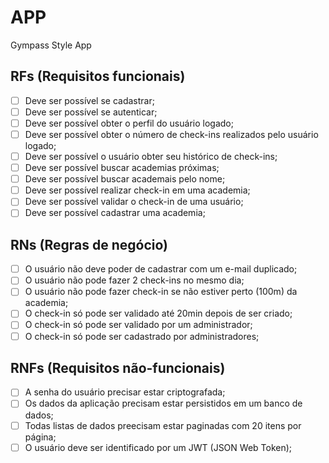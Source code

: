 # APP

Gympass Style App


## RFs (Requisitos funcionais)
- [ ] Deve ser possível se cadastrar;
- [ ] Deve ser possível se autenticar;
- [ ] Deve ser possível obter o perfil do usuário logado;
- [ ] Deve ser possível obter o número de check-ins realizados pelo usuário logado;
- [ ] Deve ser possível o usuário obter seu histórico de check-ins;
- [ ] Deve ser possível buscar academias próximas;
- [ ] Deve ser possível buscar academais pelo nome;
- [ ] Deve ser possível realizar check-in em uma academia;
- [ ] Deve ser possível validar o check-in de uma usuário;
- [ ] Deve ser possível cadastrar uma academia;

## RNs (Regras de negócio)
- [ ] O usuário não deve poder de cadastrar com um e-mail duplicado;
- [ ] O usuário não pode fazer 2 check-ins no mesmo dia;
- [ ] O usuário não pode fazer check-in se não estiver perto (100m) da academia;
- [ ] O check-in só pode ser validado até 20min depois de ser criado;
- [ ] O check-in só pode ser validado por um administrador;
- [ ] O check-in só pode ser cadastrado por administradores;

## RNFs (Requisitos não-funcionais)
- [ ] A senha do usuário precisar estar criptografada;
- [ ] Os dados da aplicação precisam estar persistidos em um banco de dados;
- [ ] Todas listas de dados preecisam estar paginadas com 20 itens por página;
- [ ] O usuário deve ser identificado por um JWT (JSON Web Token);